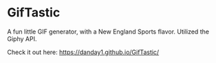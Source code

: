 # GifTastic

A fun little GIF generator, with a New England Sports flavor. Utilized the Giphy API.

Check it out here:
https://danday1.github.io/GifTastic/
